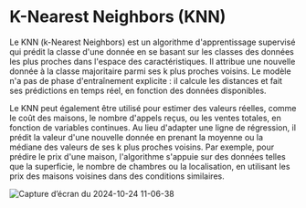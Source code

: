 # K-Nearest Neighbors (KNN)

Le KNN (k-Nearest Neighbors) est un algorithme d'apprentissage supervisé qui prédit la classe d'une donnée en se basant sur les classes des données les plus proches dans l'espace des caractéristiques. Il attribue une nouvelle donnée à la classe majoritaire parmi ses k plus proches voisins. Le modèle n'a pas de phase d'entraînement explicite : il calcule les distances et fait ses prédictions en temps réel, en fonction des données disponibles.

Le KNN peut également être utilisé pour estimer des valeurs réelles, comme le coût des maisons, le nombre d'appels reçus, ou les ventes totales, en fonction de variables continues. 
Au lieu d'adapter une ligne de régression, il prédit la valeur d'une nouvelle donnée en prenant la moyenne ou la médiane des valeurs de ses k plus proches voisins. Par exemple, pour prédire le prix d'une maison, l'algorithme s'appuie sur des données telles que la superficie, le nombre de chambres ou la localisation, en utilisant les prix des maisons voisines dans des conditions similaires.


![Capture d’écran du 2024-10-24 11-06-38](https://github.com/user-attachments/assets/8351e10b-bc91-46ce-848d-0d59a50f3232)


